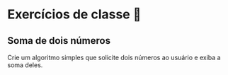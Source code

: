 # Exercícios de classe 🌟

## Soma de dois números

Crie um algoritmo simples que solicite dois números ao usuário e exiba a soma deles.
